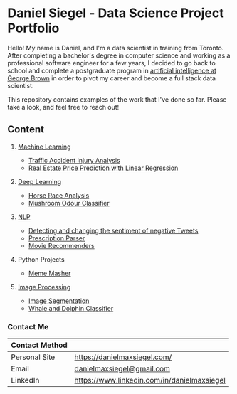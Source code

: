 # Daniel Siegel - Data Science Project Portfolio
Hello! My name is Daniel, and I'm a data scientist in training from Toronto. After completing a bachelor's degree in computer science and working as a professional software engineer for a few years, I decided to go back to school and complete a postgraduate program in [artificial intelligence at George Brown](https://www.georgebrown.ca/programs/applied-ai-solutions-development-program-t431) in order to pivot my career and become a full stack data scientist.

This repository contains examples of the work that I've done so far. Please take a look, and feel free to reach out!

## Content

1. [Machine Learning](https://github.com/danielmaxsiegel/Data-Science/tree/main/machine_learning)
    - [Traffic Accident Injury Analysis](https://github.com/AI-at-GBC/ksi_analysis)
    - [Real Estate Price Prediction with Linear Regression](https://github.com/danielmaxsiegel/data-science/tree/main/machine_learning/real_estate_price_prediction_linear_regression.ipynb)

2. [Deep Learning](https://github.com/danielmaxsiegel/Data-Science/tree/main/deep_learning)
    - [Horse Race Analysis](https://github.com/AI-at-GBC/Woodbine-Racetrack)
    - [Mushroom Odour Classifier](https://github.com/danielmaxsiegel/data-science/tree/main/deep_learning/mushrooms.ipynb)

3. [NLP](https://github.com/danielmaxsiegel/Data-Science/tree/main/nlp)
    - [Detecting and changing the sentiment of negative Tweets](https://github.com/AI-at-GBC/tweet-analysis)
    - [Prescription Parser](https://github.com/danielmaxsiegel/data-science/tree/main/nlp/prescription_parser.ipynb)
    - [Movie Recommenders](https://github.com/danielmaxsiegel/data-science/tree/main/nlp/movie_recommenders.ipynb)

4. Python Projects
    - [Meme Masher](https://github.com/danielmaxsiegel/meme-masher)

5. [Image Processing](https://github.com/danielmaxsiegel/Data-Science/tree/main/image_processing)
    - [Image Segmentation](https://github.com/danielmaxsiegel/data-science/tree/main/image_processing/image_segmentation.ipynb)
    - [Whale and Dolphin Classifier](https://github.com/danielmaxsiegel/kaggle-happywhale)

### Contact Me

| Contact Method |  |
| --- | --- |
| Personal Site | https://danielmaxsiegel.com/ |
| Email | danielmaxsiegel@gmail.com |
| LinkedIn | https://www.linkedin.com/in/danielmaxsiegel |
